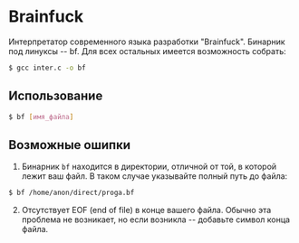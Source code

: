 # Brainfuck
Интерпретатор современного языка разработки "Brainfuck". Бинарник под линуксы -- bf. Для всех остальных имеется возможность собрать:
```bash
$ gcc inter.c -o bf
```

## Использование
```bash
$ bf [имя_файла]
```

## Возможные ошипки
1. Бинарник `bf` находится в директории, отличной от той, в которой лежит ваш файл. В таком случае указывайте полный путь до файла:
```bash
$ bf /home/anon/direct/proga.bf
```
2. Отсутствует EOF (end of file) в конце вашего файла. Обычно эта проблема не возникает, но если возникла -- добавьте символ конца файла.


